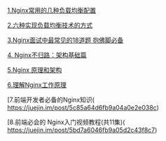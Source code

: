 [1.Nginx常用的几种负载均衡配置]( https://jingyan.baidu.com/article/11c17a2cc709d2f446e39d03.html)

[2.六种实现负载均衡技术的方式]( https://zhuanlan.zhihu.com/p/81932198)

[3.Nginx面试中最常见的18道题 抱佛脚必备]( https://blog.csdn.net/weixin_34344403/article/details/88986308)

[4. Nginx不归路：架构基础篇]( https://baijiahao.baidu.com/s?id=1634584381830399570)

[5.Nginx 原理和架构]( https://blog.csdn.net/hustspy1990/article/details/102989305)

[6.理解Nginx工作原理]( https://www.jianshu.com/p/6215e5d24553)  

[7.前端开发者必备的Nginx知识( https://juejin.im/post/5c85a64d6fb9a04a0e2e038c)  

[8.前端必会的 Nginx入门视频教程(共11集)( https://juejin.im/post/5bd7a6046fb9a05d2c43f8c7)  
